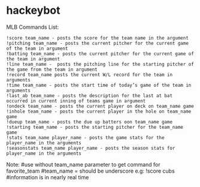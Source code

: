 # hackeybot

MLB Commands List:

    !score team_name - posts the score for the team name in the argument
    !pitching team_name - posts the current pitcher for the current game of the team in argument
    !batting team_name - posts the current pitcher for the current game of the team in argument
    !line team_name -  posts the pitching line for the starting pitcher of the game from the team in argument
    !record team_name posts the current W/L record for the team in arguments
    !time team_name - posts the start time of today’s game of the team in arguments
    !last_ab team_name - posts the description for the last at bat occurred in current inning of teams game in argument
    !ondeck team_name - posts the current player on deck on team_name game
    !inhole team_name - posts the current player in the hole on team_name game
    !dueup team_name - posts the due up batters oon team_name game
    !starting team_name - posts the starting pitcher for the team_name game
    !stats team_name player_name - posts the game stats for the player_name in the arguments
    !seasonstats team_name player_name - posts the season stats for player_name in the arguments

Note:
    #use without team_name parameter to get command for favorite_team
    #team_name = should be underscore e.g: !score cubs
    #information is in nearly real time
